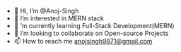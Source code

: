 - 👋 Hi, I’m @Anoj-Singh
- 👀 I’m interested in MERN stack
- 🌱 ’m currently learning Full-Stack Development(MERN)
- 💞️ I’m looking to collaborate on Open-source Projects
- 📫 How to reach me anojsingh9871@gmail.com


<!---
Anoj-Singh/Anoj-Singh is a ✨ special ✨ repository because its `README.md` (this file) appears on your GitHub profile.
You can click the Preview link to take a look at your changes.
--->
